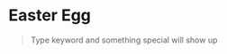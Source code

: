 <!-- Default page also called root page -->

# Easter Egg

> Type keyword and something special will show up
